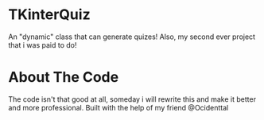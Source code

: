 # TKinterQuiz
An "dynamic" class that can generate quizes! Also, my second ever project that i was paid to do!
# About The Code
The code isn't that good at all, someday i will rewrite this and make it better and more professional.
Built with the help of my friend @Ocidenttal
